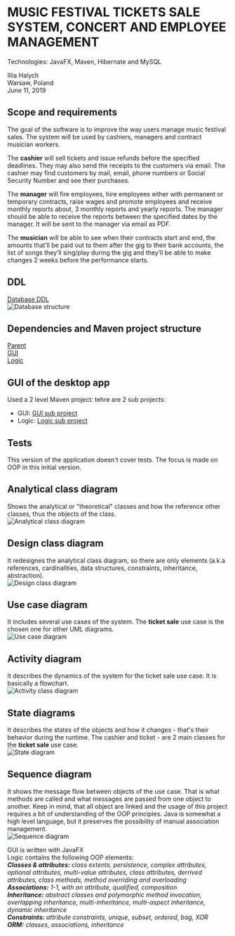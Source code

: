 # MUSIC FESTIVAL TICKETS SALE SYSTEM, CONCERT AND EMPLOYEE MANAGEMENT
Technologies: JavaFX, Maven, Hibernate and MySQL



Illia Halych  
Warsaw, Poland  
June 11, 2019  



## Scope and requirements
The goal of the software is to improve the way users manage music festival sales. The system will be used by cashiers, managers and contract musician workers.  

The **cashier** will sell tickets and issue refunds before the specified deadlines. They may also send the receipts to the customers via email. The cashier may find customers by mail, email, phone numbers or Social Security Number and see their purchases.  

The **manager** will fire employees, hire employees either with permanent or temporary contracts, raise wages and promote employees and receive monthly reports about, 3 monthly reports and yearly reports. The manager should be able to receive the reports between the specified dates by the manager. It will be sent to the manager via email as PDF.  

The **musician** will be able to see when their contracts start and end, the amounts that’ll be paid out to them after the gig to their bank accounts, the list of songs they’ll sing/play during the gig and they’ll be able to make changes 2 weeks before the performance starts.  



## DDL
[Database DDL](https://github.com/MiddleZwei/Ticketing-System/blob/master/DDLs.sql)  
![Database structure][database]  

## Dependencies and Maven project structure
[Parent](https://github.com/MiddleZwei/Ticketing-System/blob/master/pom.xml)  
[GUI](https://github.com/MiddleZwei/Ticketing-System/blob/master/gui/pom.xml)  
[Logic](https://github.com/MiddleZwei/Ticketing-System/blob/master/logic/pom.xml)  

## GUI of the desktop app
Used a 2 level Maven project: tehre are 2 sub projects:
- GUI: [GUI sub project](https://github.com/MiddleZwei/Ticketing-System/tree/master/gui)
- Logic: [Logic sub project](https://github.com/MiddleZwei/Ticketing-System/tree/master/logic)

## Tests
This version of the application doesn't cover tests. The focus is made on OOP in this initial version.



## Analytical class diagram
Shows the analytical or "theoretical" classes and how the reference other classes, thus the objects of the class.  
![Analytical class diagram][analytical_diagram]  

## Design class diagram
It redesignes the analytical class diagram, so there are only elements (a.k.a references, cardinalities, data structures, constraints, inheritance, abstraction).  
![Design class diagram][design_diagram]  

## Use case diagram
It includes several use cases of the system. The **ticket sale** use case is the chosen one for other UML diagrams.  
![Use case diagram][use_case_diagram]  

## Activity diagram
It describes the dynamics of the system for the ticket sale use case. It is basically a flowchart.  
![Activity class diagram][activity_diagram]  

## State diagrams
It describes the states of the objects and how it changes - that's their behavior during the runtime. The cashier and ticket - are 2 main classes for the **ticket sale** use case.  
![State diagram][state_diagram]  

## Sequence diagram
It shows the message flow between objects of the use case. That is what methods are called and what messages are passed from one object to another. Keep in mind, that all object are linked and the usage of this project requires a bit of understanding of the OOP principles. Java is somewhat a high level language, but it preserves the possibility of manual association management.  
![Sequence diagram][sequence_diagram]  



GUI is written with JavaFX  
Logic contains the following OOP elements:  
_**Classes & attributes:** class extents, persistence, complex attributes, optional attributes, multi-value attributes, class attributes, derrived attributes, class methods, method overriding and overloading  
**Associations:** 1-1, with an attribute, qualified, composition  
**Inheritance:** abstract classes and polymorphic method invocation, overlapping inheritance, multi-inheritance, multi-aspect inheritance, dynamic inheritance  
**Constraints:** attribute constraints, unique, subset, ordered, bag, XOR  
**ORM:** classes, associations, inheritance_  



[analytical_diagram]: O "Analytical class diagram"
[design_diagram]: O "Design class diagram"
[use_case_diagram]: O "Use case diagram"
[activity_diagram]: O "Activity class diagram"
[state_diagram]: O "State diagram"
[sequence_diagram]: O "Sequence diagram"
[database]: O "Database structure"
